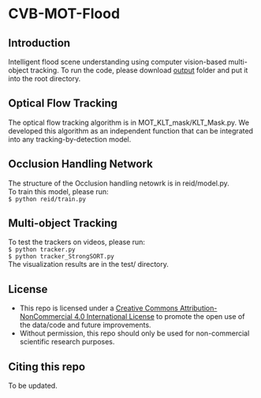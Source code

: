 # CVB-MOT-Flood
## Introduction
Intelligent flood scene understanding using computer vision-based multi-object tracking. To run the code, please download [output](https://www.alipan.com/s/UCtG2HghFdF) folder and put it into the root directory.    

## Optical Flow Tracking
The optical flow tracking algorithm is in MOT_KLT_mask/KLT_Mask.py. We developed this algorithm as an independent function that can be integrated into any tracking-by-detection model.

## Occlusion Handling Network
The structure of the Occlusion handling netowrk is in reid/model.py.  
To train this model, please run:  
  `$ python reid/train.py`  

## Multi-object Tracking
To test the trackers on videos, please run:  
  `$ python tracker.py`  
  `$ python tracker_StrongSORT.py`  
The visualization results are in the test/ directory.

## License
* This repo is licensed under a [Creative Commons Attribution-NonCommercial 4.0 International License](http://creativecommons.org/licenses/by-nc/4.0/) to promote the open use of the data/code and future improvements.
* Without permission, this repo should only be used for non-commercial scientific research purposes.  

## Citing this repo
To be updated.
